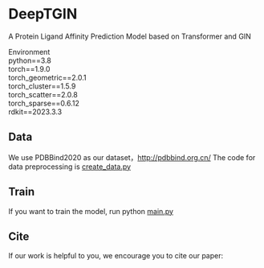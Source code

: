 # DeepTGIN
A Protein Ligand Affinity Prediction Model based on Transformer and GIN

Environment  
python==3.8  
torch==1.9.0  
torch_geometric==2.0.1  
torch_cluster==1.5.9  
torch_scatter==2.0.8  
torch_sparse==0.6.12  
rdkit==2023.3.3  
## Data
We use PDBBind2020 as our dataset，http://pdbbind.org.cn/
The code for data preprocessing is [create_data.py](create_data.py)
## Train
If you want to train the model, run python [main.py](main.py)
## Cite
If our work is helpful to you, we encourage you to cite our paper:
